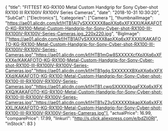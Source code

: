 {
	"title": "FITTEST KG-RX100 Metal Custom Handgrip for Sony Cyber-shot RX100 III RX100IV RX100V Series Cameras",
	"date": "2018-10-31 10:30:20",
	"SubCat": ["Electronics"],
	"categories": ["Camera "],
	"thumbnailImage": "https://ae01.alicdn.com/kf/HTB1Al7ySXXXXXX8apXXq6xXFXXXI/KAKAFOTO-KG-RX100-Metal-Custom-Handgrip-for-Sony-Cyber-shot-RX100-III-RX100IV-RX100V-Series-Cameras.jpg_220x220.jpg",
	"BigImage": ["https://ae01.alicdn.com/kf/HTB1Al7ySXXXXXX8apXXq6xXFXXXI/KAKAFOTO-KG-RX100-Metal-Custom-Handgrip-for-Sony-Cyber-shot-RX100-III-RX100IV-RX100V-Series-Cameras.jpg","https://ae01.alicdn.com/kf/HTB1mGw8SXXXXXcfXpXXq6xXFXXXe/KAKAFOTO-KG-RX100-Metal-Custom-Handgrip-for-Sony-Cyber-shot-RX100-III-RX100IV-RX100V-Series-Cameras.jpg","https://ae01.alicdn.com/kf/HTB1gdg.SXXXXXXBXpXXq6xXFXXXd/KAKAFOTO-KG-RX100-Metal-Custom-Handgrip-for-Sony-Cyber-shot-RX100-III-RX100IV-RX100V-Series-Cameras.jpg","https://ae01.alicdn.com/kf/HTB1.cwpSXXXXXbgaFXXq6xXFXXXQ/KAKAFOTO-KG-RX100-Metal-Custom-Handgrip-for-Sony-Cyber-shot-RX100-III-RX100IV-RX100V-Series-Cameras.jpg","https://ae01.alicdn.com/kf/HTB1vZ3ySXXXXXbkapXXq6xXFXXXL/KAKAFOTO-KG-RX100-Metal-Custom-Handgrip-for-Sony-Cyber-shot-RX100-III-RX100IV-RX100V-Series-Cameras.jpg"],
	"actualPrice": 16.99,
	"comparePrice": 17.99,
	"linkurl": "http://s.click.aliexpress.com/e/bdZli0RI",
	"inStock": 83
}
